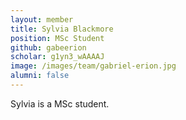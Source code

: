 ```yaml
---
layout: member
title: Sylvia Blackmore
position: MSc Student
github: gabeerion
scholar: g1yn3_wAAAAJ
image: /images/team/gabriel-erion.jpg
alumni: false
---
```


Sylvia is a MSc student.